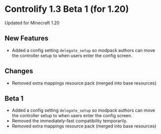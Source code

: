 # Controlify 1.3 Beta 1 (for 1.20)

Updated for Minecraft 1.20

## New Features

- Added a config setting `delegate_setup` so modpack authors can move the controller setup to when users
  enter the config screen.

## Changes

- Removed extra mappings resource pack (merged into base resources)

## Beta 1

- Added a config setting `delegate_setup` so modpack authors can move the controller setup to when users
  enter the config screen.
- Removed the immediately-fast compatibility temporarily.
- Removed extra mappings resource pack (merged into base resources)


